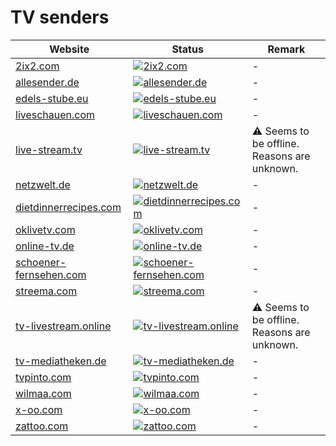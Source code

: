# TV senders

|Website|Status|Remark|
|-|-|-|
|[2ix2.com](https://2ix2.com/)|[![2ix2.com](https://img.shields.io/website?down_color=red&down_message=offline&up_color=green&up_message=online&url=https%3A%2F%2F2ix2.com)](https://2ix2.com/)|-|
|[allesender.de](http://allesender.de/)|[![allesender.de](https://img.shields.io/website?down_color=red&down_message=offline&up_color=green&up_message=online&url=http%3A%2F%2Fallesender.de)](http://allesender.de/)|-|
|[edels-stube.eu](https://edels-stube.eu/)|[![edels-stube.eu](https://img.shields.io/website?down_color=red&down_message=offline&up_color=green&up_message=online&url=https%3A%2F%2Fedels-stube.eu)](https://edels-stube.eu/)|-|
|[liveschauen.com](https://liveschauen.com/)|[![liveschauen.com](https://img.shields.io/website?down_color=red&down_message=offline&up_color=green&up_message=online&url=https%3A%2F%2Fliveschauen.com)](https://liveschauen.com/)|-|
|[live-stream.tv](https://live-stream.tv/)|[![live-stream.tv](https://img.shields.io/website?down_color=red&down_message=offline&up_color=green&up_message=online&url=https%3A%2F%2Flive-stream.tv)](https://live-stream.tv/)|⚠️ Seems to be offline. Reasons are unknown.|
|[netzwelt.de](https://netzwelt.de/)|[![netzwelt.de](https://img.shields.io/website?down_color=red&down_message=offline&up_color=green&up_message=online&url=https%3A%2F%2Fnetzwelt.de)](https://netzwelt.de/)|-|
|[dietdinnerrecipes.com](https://dietdinnerrecipes.com/)|[![dietdinnerrecipes.com](https://img.shields.io/website?down_color=red&down_message=offline&up_color=green&up_message=online&url=https%3A%2F%2Fdietdinnerrecipes.com)](https://dietdinnerrecipes.com/)|-|
|[oklivetv.com](https://oklivetv.com/)|[![oklivetv.com](https://img.shields.io/website?down_color=red&down_message=offline&up_color=green&up_message=online&url=https%3A%2F%2Foklivetv.com)](https://oklivetv.com/)|-|
|[online-tv.de](https://online-tv.de/)|[![online-tv.de](https://img.shields.io/website?down_color=red&down_message=offline&up_color=green&up_message=online&url=https%3A%2F%2Fonline-tv.de)](https://online-tv.de/)|-|
|[schoener-fernsehen.com](https://schoener-fernsehen.com/)|[![schoener-fernsehen.com](https://img.shields.io/website?down_color=red&down_message=offline&up_color=green&up_message=online&url=https%3A%2F%2Fschoener-fernsehen.com)](https://schoener-fernsehen.com/)|-|
|[streema.com](https://streema.com/)|[![streema.com](https://img.shields.io/website?down_color=red&down_message=offline&up_color=green&up_message=online&url=https%3A%2F%2Fstreema.com)](https://streema.com/)|-|
|[tv-livestream.online](https://tv-livestream.online/)|[![tv-livestream.online](https://img.shields.io/website?down_color=red&down_message=offline&up_color=green&up_message=online&url=https%3A%2F%2Ftv-livestream.online)](https://tv-livestream.online/)|⚠️ Seems to be offline. Reasons are unknown.|
|[tv-mediatheken.de](http://tv-mediatheken.de/)|[![tv-mediatheken.de](https://img.shields.io/website?down_color=red&down_message=offline&up_color=green&up_message=online&url=http%3A%2F%2Ftv-mediatheken.de)](http://tv-mediatheken.de/)|-|
|[tvpinto.com](https://tvpinto.com/)|[![tvpinto.com](https://img.shields.io/website?down_color=red&down_message=offline&up_color=green&up_message=online&url=https%3A%2F%2Ftvpinto.com)](https://tvpinto.com/)|-|
|[wilmaa.com](https://wilmaa.com/)|[![wilmaa.com](https://img.shields.io/website?down_color=red&down_message=offline&up_color=green&up_message=online&url=https%3A%2F%2Fwilmaa.com)](https://wilmaa.com/)|-|
|[x-oo.com](https://x-oo.com/)|[![x-oo.com](https://img.shields.io/website?down_color=red&down_message=offline&up_color=green&up_message=online&url=https%3A%2F%2Fx-oo.com)](https://x-oo.com/)|-|
|[zattoo.com](https://zattoo.com/)|[![zattoo.com](https://img.shields.io/website?down_color=red&down_message=offline&up_color=green&up_message=online&url=https%3A%2F%2Fzattoo.com)](https://zattoo.com/)|-|